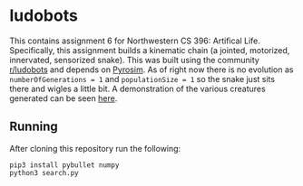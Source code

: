 # ludobots
This contains assignment 6 for Northwestern CS 396: Artifical Life. Specifically, this assignment builds a kinematic chain (a jointed, motorized, innervated, sensorized snake). This was built using the community [r/ludobots](https://www.reddit.com/r/ludobots/) and depends on [Pyrosim](https://github.com/jbongard/pyrosim). As of right now there is no evolution as `numberOfGenerations = 1` and `populationSize = 1` so the snake just sits there and wigles a little bit. A demonstration of the various creatures generated can be seen [here](https://youtu.be/tbStfZbY8Co).

## Running
After cloning this repository run the following:
```
pip3 install pybullet numpy
python3 search.py
```
